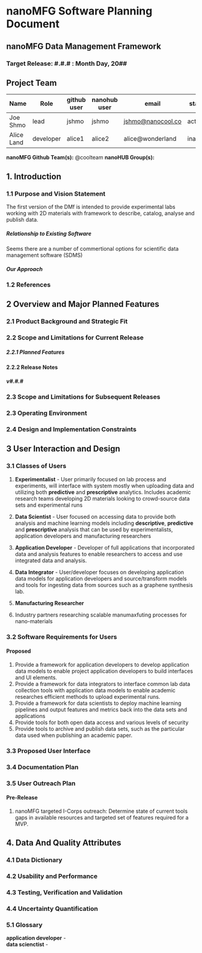 
# nanoMFG Software Planning Document
<!-- Replace text below with long title of project:short-name -->
## nanoMFG Data Management Framework
### Target Release: #.#.# : Month Day, 20##

## Project Team
<!-- Complete table for all team members 
 roles: lead, developer, reviewer, contributer
 status: active, inactive
-->
Name | Role | github user | nanohub user | email | status
---|---|---|---|---|---
Joe Shmo | lead | jshmo | jshmo | jshmo@nanocool.co | active
Alice Land | developer | alice1 | alice2 | alice@wonderland | inactive

**nanoMFG Github Team(s):** @coolteam
**nanoHUB Group(s):**

## 1. Introduction


### 1.1 Purpose and Vision Statement
<!-- Why are we building this tool?
What is the key benefit
How does it relate to existing tools and existing software?
How does it fit into the overall objectives for the nano **manufacturing** node?
Who will use this software?
-->
The first version of the DMf is intended to provide experimental labs working with 2D materials with framework to describe, catalog, analyse and publish data.

##### Relationship to Existing Software
Seems there are a number of commertional options for scientific data management software (SDMS)

##### Our Approach

### 1.2 References
<!--List any documents or background material that are relevant.  Links are useful. For instance, a link to a wiki or readme page in the project repository, or link to a uploaded file (doc, pdf, ppt, etc.).-->

## 2 Overview and Major Planned Features
<!--Provide and overview characterising this proposed release.  Describe how users will interact with each proposed feature. Include a schematic/diagram to illustrate an overview of proposed software and achitecture componets for the project-->

### 2.1 Product Background and Strategic Fit
<!--Provide context for the proposed product.  Is this a completely new projects, or next version of an existing project? This can include a description of any contextual research, or the status of any existing prototype application.  If this SPD describes a component, describe its relationship to larger system. Can include diagrams.-->

### 2.2 Scope and Limitations for Current Release
<!--List the all planned goals/features for this release.  These should be links to issues.  Add a new subsection for each release.  Equally important, document feature you explicity are not doing at this time-->


##### 2.2.1 Planned Features

#### 2.2.2 Release Notes 
##### v#.#.#

### 2.3 Scope and Limitations for Subsequent Releases
<!--Short summary of  future envisioned roadmap for subsequent efforts.-->

### 2.3 Operating Environment
<!--Describe the target environment.  Identify components or application that are needed.  Describe technical infrastructure need to support the application.-->

### 2.4 Design and Implementation Constraints
<!--This could include pre-existing code that needs to be incorporated ,a certain programming language or toolkit and software dependencies.  Describe the origin and rationale for each constraint.-->

## 3 User Interaction and Design

### 3.1 Classes of Users
<!--Identify classes (types) of users that you anticipate will use the product.  Provide any relevant context about each class that may influence how the product is used: 
The tasks the class of users will perform
Access and privilege level
Features used
Experience level
Type of interaction
Provide links to any user surveys, questionnaires, interviews, feedback or other relevant information.-->

1. **Experimentalist** - User primarily focused on lab process and experiments, will interface with system mostly when uploading data and utilizing both **predictive** and **prescriptive** analytics.  Includes academic research teams developing 2D materials looking to crowd-source data sets and experimental runs 
2. **Data Scientist** - User focused on accessing data to provide both analysis and machine learning models including **descriptive**, **predictive** and **prescriptive** analysis that can be used by experimentalists, application developers and manufacturing researchers
3. **Application Developer** - Developer of full applications that incorporated data and analysis features to enable researchers to access and use integrated data and analysis.
4. **Data Integrator** - User/developer focuses on developing application data models for application developers and source/transform models and tools for ingesting data from sources such as a graphene synthesis lab.
5. **Manufacturing Researcher**  

2. Industry partners researching scalable manumaxfuting processes for nano-materials 

### 3.2 Software Requirements for Users
<!-- Provide a list of issue links to document the main set of user requirements to be satisfied by this release.  Use the user requirement template to draft these issues.  A well written user requirement should be easy to justify (Rational) and should be testable.  List in order of priority as must have, should have or nice to have for each use case. -->

#### Proposed
1. Provide a framework for application developers to develop application data models to enable project application developers to build interfaces and UI elements.
2. Provide a framework for data integrators to interface common lab data collection tools with application data models to enable academic researches efficient methods to upload experimental runs.
3. Provide a framework for data scientists to deploy machine learning pipelines and output features and metrics back into the data sets and applications
4. Provide tools for both open data access and various levels of security
5. Provide tools to archive and publish data sets, such as the particular data used when publishing an academic paper. 

### 3.3 Proposed User Interface
<!--Could include drawn mockups, screenshots of prototypes, comparison to existing software and other descriptions.-->

### 3.4 Documentation Plan
<!-- List planned documentation activities -->

### 3.5 User Outreach Plan
<!-- List upcoming activities designed to elicit user feedback and/or engage new users.  Use issues for activities that will be completed this iteration-->
#### Pre-Release
1. nanoMFG targeted I-Corps outreach: Determine state of current tools gaps in available resources and targeted set of features required for a MVP.

## 4. Data And Quality Attributes

### 4.1 Data Dictionary
<!--Summarize inputs and outputs for the application.-->

### 4.2 Usability and Performance
<!--Summarize usability requirements such as easy of adoption for new users (eg example data),  inline documentation, avoiding errors, efficient interaction, etc.  Describe performance expectations  and/or document challenges.  Note you can reference user requirements from above if needed. -->

### 4.3 Testing, Verification and Validation
<!--Describe What data is necessary to verify the basic functionality of the application.  Provide a testing plan that includes a list of issues for each planned activity.  Describe data sets that are needed to test validation.-->

### 4.4 Uncertainty Quantification
<!--Identify and document possible sources of uncertainty. Categorize with standard labels, such as parametric, structural, algorithmic, experimental, interpolation.

Develop a plan for measuring and documenting uncertainty, e.g., using forward propagation or inverse UQ, and showing it in the application, if applicable.-->

### 5.1 Glossary
**application developer** -   
**data scienctist**  - 
